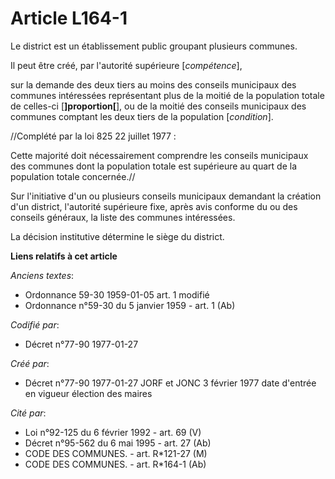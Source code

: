 # Article L164-1

Le district est un établissement public groupant plusieurs communes. 

Il peut être créé, par l'autorité supérieure [*compétence*],

sur la demande des deux tiers au moins des conseils municipaux des communes intéressées représentant plus de la moitié de la
population totale de celles-ci [**]proportion[**], ou de la moitié des conseils municipaux des communes comptant les deux
tiers de la population [*condition*].

//Complété par la loi 825 22 juillet 1977 :

Cette majorité doit nécessairement comprendre les conseils municipaux des communes dont la population totale est supérieure
au quart de la population totale concernée.//

Sur l'initiative d'un ou plusieurs conseils municipaux demandant la création d'un district, l'autorité supérieure fixe, après
avis conforme du ou des conseils généraux, la liste des communes intéressées. 

La décision institutive détermine le siège du district.

**Liens relatifs à cet article**

_Anciens textes_:

  - Ordonnance 59-30 1959-01-05 art. 1 modifié
  - Ordonnance n°59-30 du 5 janvier 1959 - art. 1 (Ab)

_Codifié par_:

  - Décret n°77-90 1977-01-27

_Créé par_:

  - Décret n°77-90 1977-01-27 JORF et JONC 3 février 1977 date d'entrée en vigueur élection des maires

_Cité par_:

  - Loi n°92-125 du 6 février 1992 - art. 69 (V)
  - Décret n°95-562 du 6 mai 1995 - art. 27 (Ab)
  - CODE DES COMMUNES. - art. R*121-27 (M)
  - CODE DES COMMUNES. - art. R*164-1 (Ab)
